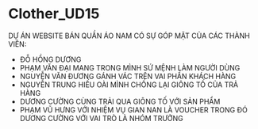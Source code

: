 # Clother_UD15
DỰ ÁN WEBSITE BÁN QUẦN ÁO NAM
CÓ SỰ GÓP MẶT CỦA CÁC THÀNH VIÊN:
- ĐỖ HỒNG DƯƠNG 
- PHẠM VĂN ĐẠI MANG TRONG MÌNH SỨ MỆNH LÀM NGƯỜI DÙNG
- NGUYỄN VĂN ĐƯƠNG GÁNH VÁC TRÊN VAI PHẦN KHÁCH HÀNG
- NGUYỄN TRUNG HIẾU OÀI MÌNH CHỐNG LẠI GIÔNG TỐ CỦA TRẢ HÀNG
- DƯƠNG CƯỜNG CÙNG TRẢI QUA GIÔNG TỐ VỚI SẢN PHẨM
- PHẠM VŨ HƯNG VỚI NHIỆM VỤ GIAN NAN LÀ VOUCHER
TRONG ĐÓ DƯƠNG CƯỜNG VỚI VAI TRÒ LÀ NHÓM TRƯỞNG
